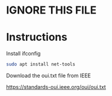 # IGNORE THIS FILE

# Instructions

Install ifconfig
```bash
sudo apt install net-tools
```

Download the oui.txt file from IEEE

https://standards-oui.ieee.org/oui/oui.txt

